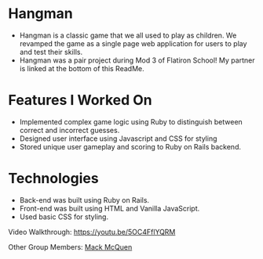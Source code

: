 # Hangman

* Hangman is a classic game that we all used to play as children. We revamped the game as a single page web application for users to play and test their skills.
* Hangman was a pair project during Mod 3 of Flatiron School! My partner is linked at the bottom of this ReadMe.

# Features I Worked On

* Implemented complex game logic using Ruby to distinguish between correct and incorrect guesses.
* Designed user interface using Javascript and CSS for styling
* Stored unique user gameplay and scoring to Ruby on Rails backend.

# Technologies

* Back-end was built using Ruby on Rails.
* Front-end was built using HTML and Vanilla JavaScript.
* Used basic CSS for styling.

Video Walkthrough: https://youtu.be/5OC4FflYQRM

Other Group Members: [Mack McQuen](github.com/mackmcquen)
